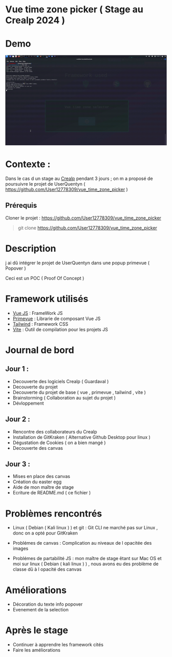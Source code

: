 # Vue time zone picker ( Stage au Crealp 2024 )


# Demo

![ video de demo](demo.gif)

# Contexte :

Dans le cas d un stage au [Crealp](https://www.crealp.ch) pendant 3 jours ; on m a proposé de poursuivre le projet de UserQuentyn ( https://github.com/User12778309/vue_time_zone_picker )

## Prérequis

Cloner le projet : https://github.com/User12778309/vue_time_zone_picker

> git clone https://github.com/User12778309/vue_time_zone_picker

# Description

j ai dû intégrer le projet de UserQuentyn dans une popup primevue ( Popover )

Ceci est un POC ( Proof Of Concept )


# Framework utilisés

- [Vue JS](https://www.vuejs.org) : FrameWork JS
- [Primevue](https://primevue.org/) : Librarie de composant Vue JS
- [Tailwind](https://tailwindcss.com/) : Framework CSS
- [Vite](https://vite.dev/) : Outil de compilation pour les projets JS

# Journal de bord

## Jour 1 :

- Decouverte des logiciels Crealp ( Guardaval )
- Decouverte du projet
- Decouverte du projet de base ( vue , primevue , tailwind , vite )
- Brainstorming ( Collaboration au sujet du projet )
- Dévloppement


## Jour 2 :

- Rencontre des collaborateurs du Crealp
- Installation de GitKraken ( Alternative Github Desktop pour linux )
- Dégustation de Cookies ( on a bien mangé )
- Decouverte des canvas 


## Jour 3 :

- Mises en place des canvas
- Création du easter egg
- Aide de mon maître de stage
- Ecriture de README.md ( ce fichier )

# Problèmes rencontrés

- Linux ( Debian ( Kali linux ) ) et git :
Git CLI ne marché pas sur Linux , donc on a opté pour GitKraken

- Problémes de canvas : Complication au niveaux de l opacitée des images 

- Problémes de partabilité JS : mon maître de stage êtant sur Mac OS et moi sur linux ( Debian ( kali linux ) ) , nous avons eu des problème de classe dû à l opacité des canvas 

# Améliorations

- Décoration du texte info popover
- Evenement de la selection

# Après le stage

- Continuer à apprendre les framework cités
- Faire les améliorations